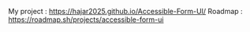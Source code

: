 My project :
https://hajar2025.github.io/Accessible-Form-UI/
Roadmap :
https://roadmap.sh/projects/accessible-form-ui
